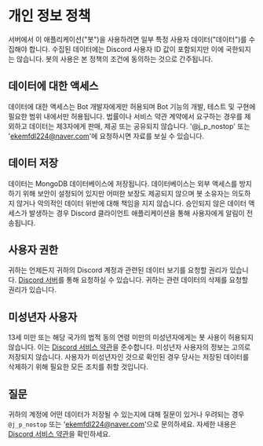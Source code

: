 # 개인 정보 정책

서버에서 이 애플리케이션("봇")을 사용하려면 일부 특정 사용자 데이터("데이터")를 수집해야 합니다. 수집된 데이터에는 Discord 사용자 ID 값이 포함되지만 이에 국한되지는 않습니다. 봇의 사용은 본 정책의 조건에 동의하는 것으로 간주됩니다.

## 데이터에 대한 액세스

데이터에 대한 액세스는 Bot 개발자에게만 허용되며 Bot 기능의 개발, 테스트 및 구현에 필요한 범위 내에서만 허용됩니다. 법률이나 서비스 약관 계약에서 요구하는 경우를 제외하고 데이터는 제3자에게 판매, 제공 또는 공유되지 않습니다. '@j_p_nostop' 또는 'ekemfdl224@naver.com'에 요청하시면 자료를 보실 수 있습니다.

## 데이터 저장

데이터는 MongoDB 데이터베이스에 저장됩니다. 데이터베이스는 외부 액세스를 방지하기 위해 보안이 설정되어 있지만 어떠한 보장도 제공되지 않으며 봇 소유자는 의도하지 않거나 악의적인 데이터 위반에 대해 책임을 지지 않습니다. 승인되지 않은 데이터 액세스가 발생하는 경우 Discord 클라이언트 애플리케이션을 통해 사용자에게 알림이 전송됩니다.

## 사용자 권한

귀하는 언제든지 귀하의 Discord 계정과 관련된 데이터 보기를 요청할 권리가 있습니다. [Discord 서버](http://chat.nhcarrigan.com)를 통해 요청하실 수 있습니다. 귀하는 관련 데이터의 삭제를 요청할 권리가 있습니다.

## 미성년자 사용자

13세 미만 또는 해당 국가의 법적 동의 연령 미만의 미성년자에게는 봇 사용이 허용되지 않습니다. 이는 [Discord 서비스 약관](https://discord.com/terms)을 준수합니다. 미성년자 사용자의 정보는 고의로 저장되지 않습니다. 사용자가 미성년자인 것으로 확인된 경우 당사는 저장된 데이터를 삭제하기 위해 필요한 모든 조치를 취할 것입니다.

## 질문

귀하의 계정에 어떤 데이터가 저장될 수 있는지에 대해 질문이 있거나 우려되는 경우 `@j_p_nostop` 또는 'ekemfdl224@naver.com'으로 문의하세요. 자세한 내용은 [Discord 서비스 약관](https://discord.com/terms)을 확인하세요.
